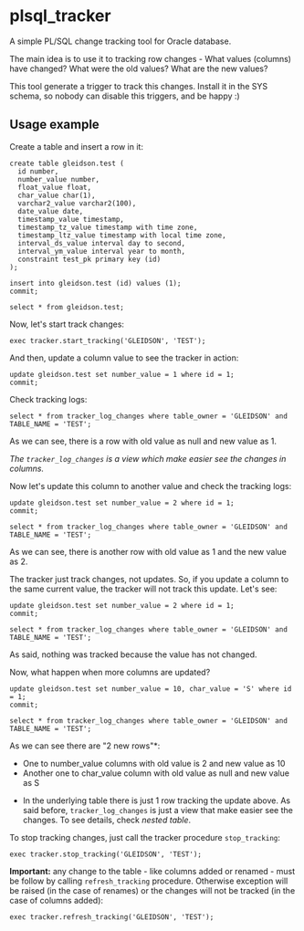 # plsql_tracker

A simple PL/SQL change tracking tool for Oracle database.

The main idea is to use it to tracking row changes - What values (columns) have changed? What were the old values? What are the new values?

This tool generate a trigger to track this changes. Install it in the SYS schema, so nobody can disable this triggers, and be happy :)


## Usage example

Create a table and insert a row in it:

```
create table gleidson.test (
  id number, 
  number_value number, 
  float_value float, 
  char_value char(1),
  varchar2_value varchar2(100),
  date_value date,
  timestamp_value timestamp,
  timestamp_tz_value timestamp with time zone,
  timestamp_ltz_value timestamp with local time zone,
  interval_ds_value interval day to second,
  interval_ym_value interval year to month,
  constraint test_pk primary key (id)
);
```

```
insert into gleidson.test (id) values (1);
commit;
```

```
select * from gleidson.test;
```

Now, let's start track changes:

```
exec tracker.start_tracking('GLEIDSON', 'TEST');
```

And then, update a column value to see the tracker in action:

```
update gleidson.test set number_value = 1 where id = 1;
commit;
```

Check tracking logs:

```
select * from tracker_log_changes where table_owner = 'GLEIDSON' and TABLE_NAME = 'TEST';
```

As we can see, there is a row with old value as null and new value as 1.

*The `tracker_log_changes` is a view which make easier see the changes in columns.*


Now let's update this column to another value and check the tracking logs:

```
update gleidson.test set number_value = 2 where id = 1;
commit;
```

```
select * from tracker_log_changes where table_owner = 'GLEIDSON' and TABLE_NAME = 'TEST';
```

As we can see, there is another row with old value as 1 and the new value as 2.


The tracker just track changes, not updates. So, if you update a column to the same current value, the tracker will not track this update. Let's see:

```
update gleidson.test set number_value = 2 where id = 1;
commit;
```

```
select * from tracker_log_changes where table_owner = 'GLEIDSON' and TABLE_NAME = 'TEST';
```

As said, nothing was tracked because the value has not changed.


Now, what happen when more columns are updated?

```
update gleidson.test set number_value = 10, char_value = 'S' where id = 1;
commit;
```

```
select * from tracker_log_changes where table_owner = 'GLEIDSON' and TABLE_NAME = 'TEST';
```

As we can see there are "2 new rows"*: 
- One to number_value columns with old value is 2 and new value as 10
- Another one to char_value column with old value as null and new value as S

* In the underlying table there is just 1 row tracking the update above. As said before, `tracker_log_changes` is just a view that make easier see the changes. To see details, check *nested table*.


To stop tracking changes, just call the tracker procedure `stop_tracking`:

```
exec tracker.stop_tracking('GLEIDSON', 'TEST');
```

**Important:** any change to the table - like columns added or renamed - must be follow by calling `refresh_tracking` procedure. Otherwise exception will be raised (in the case of renames) or the changes will not be tracked (in the case of columns added):

```
exec tracker.refresh_tracking('GLEIDSON', 'TEST');
```
